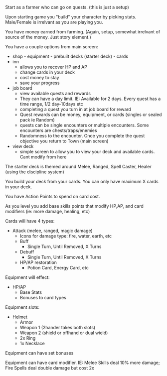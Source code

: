 Start as a farmer who can go on quests. (this is just a setup)

Upon starting game you "build" your character by picking stats. Male/Female is irrelvant as you are playing you.

You have money earned from farming. (Again, setup, somewhat irrelvant of source of the money. Just story element.)

You have a couple options from main screen:

-   shop
        -   equipment
        -   prebuilt decks (starter deck)
        -   cards
-   inn
    -   allows you to recover HP and AP
    -   change cards in your deck
    -   cost money to stay
    -   save your progress
-   job board
    -   view available quests and rewards
    -   They can have a day limit. IE: Available for 2 days. Every quest has a time range, 1/2 day-10days etc
    -   completing a quest you turn in at job board for reward
    -   Quest rewards can be money, equipment, or cards (singles or sealed pack ie Random)
    -   quests can be single encounters or multiple encounters. Some encounters are chests/traps/enemies
    -   Randomness to the encounter. Once you complete the quest objective you return to Town (main screen)
-   view deck
    -   simple screen to allow you to view your deck and available cards. Cant modify from here

The starter deck is themed around Melee, Ranged, Spell Caster, Healer (using the discipline system)

You build your deck from your cards. You can only have maximum X cards in your deck.

You have Action Points to spend on card cost.

As you level you add base skills points that modify HP,AP, and card modifiers (ie: more damage, healing, etc)

Cards will have 4 types:

-   Attack (melee, ranged, magic damage)
    -   Icons for damage type: fire, water, earth, etc
    -   Buff
        -   Single Turn, Until Removed, X Turns
    -   Debuff
        -   Single Turn, Until Removed, X Turns
    -   HP/AP restoration
        -   Potion Card, Energy Card, etc

Equipment will effect:

-   HP/AP
    -   Base Stats
    -   Bonuses to card types

Equipment slots:

-   Helmet
    -   Armor
    -   Weapon 1 (2hander takes both slots)
    -   Weapon 2 (shield or offhand or dual wield)
    -   2x Ring
    -   1x Necklace

Equipment can have set bonuses

Equipment can have card modifier. IE: Melee Skills deal 10% more damage; Fire Spells deal double damage but cost 2x
